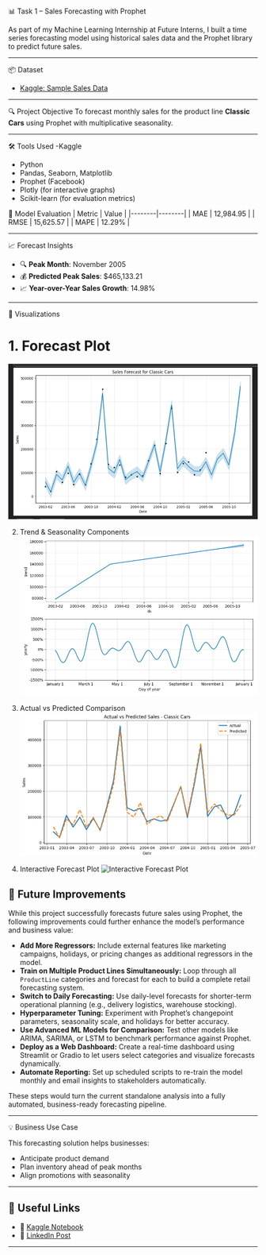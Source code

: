 📊 Task 1 – Sales Forecasting with Prophet

As part of my Machine Learning Internship at Future Interns, I built a time series forecasting model using historical sales data and the Prophet library to predict future sales.

---

📦 Dataset
- [Kaggle: Sample Sales Data](https://www.kaggle.com/datasets/kyanyoga/sample-sales-data)

---

🔍 Project Objective
To forecast monthly sales for the product line **Classic Cars** using Prophet with multiplicative seasonality.

---

 🛠 Tools Used
 -Kaggle
- Python
- Pandas, Seaborn, Matplotlib
- Prophet (Facebook)
- Plotly (for interactive graphs)
- Scikit-learn (for evaluation metrics)



 🔢 Model Evaluation
| Metric | Value |
|--------|--------|
| MAE    | 12,984.95 |
| RMSE   | 15,625.57 |
| MAPE   | 12.29% |

---

📈 Forecast Insights

- 🔍 **Peak Month**: November 2005  
- 💰 **Predicted Peak Sales**: $465,133.21  
- 📈 **Year-over-Year Sales Growth**: 14.98%

---

 📸 Visualizations

# 1. Forecast Plot  
![Forecast](Visualization/forecast_plot.png)

 2. Trend & Seasonality Components  
![Components](Visualization/components_plot.png)

 3. Actual vs Predicted Comparison  
![Actual vs Predicted](Visualization/actual_vs_predicted.png)
 4. Interactive Forecast Plot 
![Interactive Forecast Plot](Visualization/interactive_forecast_plot.png)


## 🔧 Future Improvements

While this project successfully forecasts future sales using Prophet, the following improvements could further enhance the model’s performance and business value:

- **Add More Regressors:** Include external features like marketing campaigns, holidays, or pricing changes as additional regressors in the model.
- **Train on Multiple Product Lines Simultaneously:** Loop through all `ProductLine` categories and forecast for each to build a complete retail forecasting system.
- **Switch to Daily Forecasting:** Use daily-level forecasts for shorter-term operational planning (e.g., delivery logistics, warehouse stocking).
- **Hyperparameter Tuning:** Experiment with Prophet’s changepoint parameters, seasonality scale, and holidays for better accuracy.
- **Use Advanced ML Models for Comparison:** Test other models like ARIMA, SARIMA, or LSTM to benchmark performance against Prophet.
- **Deploy as a Web Dashboard:** Create a real-time dashboard using Streamlit or Gradio to let users select categories and visualize forecasts dynamically.
- **Automate Reporting:** Set up scheduled scripts to re-train the model monthly and email insights to stakeholders automatically.

These steps would turn the current standalone analysis into a fully automated, business-ready forecasting pipeline.

---
 💡 Business Use Case

This forecasting solution helps businesses:
- Anticipate product demand
- Plan inventory ahead of peak months
- Align promotions with seasonality

---

## 🔗 Useful Links

- 📘 [Kaggle Notebook](https://www.kaggle.com/code/miftameme/future-ml-01-salesforecasting)
- 📣 [LinkedIn Post](INSERT_LINKEDIN_POST_LINK_HERE)

---
